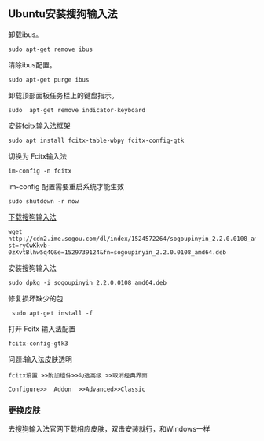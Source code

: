 ## Ubuntu安装搜狗输入法



卸载ibus。



```shell
sudo apt-get remove ibus
```

清除ibus配置。



```shell
sudo apt-get purge ibus
```

卸载顶部面板任务栏上的键盘指示。



```shell
sudo  apt-get remove indicator-keyboard
```

安装fcitx输入法框架



```shell
sudo apt install fcitx-table-wbpy fcitx-config-gtk
```

切换为 Fcitx输入法



```shell
im-config -n fcitx
```

im-config 配置需要重启系统才能生效



```shell
sudo shutdown -r now
```

[下载搜狗输入法](https://links.jianshu.com/go?to=https%3A%2F%2Fpinyin.sogou.com%2Flinux%2F%3Fr%3Dpinyin)



```shell
wget http://cdn2.ime.sogou.com/dl/index/1524572264/sogoupinyin_2.2.0.0108_amd64.deb?st=ryCwKkvb-0zXvtBlhw5q4Q&e=1529739124&fn=sogoupinyin_2.2.0.0108_amd64.deb
```

安装搜狗输入法



```shell
sudo dpkg -i sogoupinyin_2.2.0.0108_amd64.deb
```

修复损坏缺少的包



```shell
 sudo apt-get install -f
```

打开 Fcitx 输入法配置

```shell
fcitx-config-gtk3
```

问题:输入法皮肤透明



```undefined
fcitx设置 >>附加组件>>勾选高级 >>取消经典界面

Configure>>  Addon  >>Advanced>>Classic
```



 ### 更换皮肤

去搜狗输入法官网下载相应皮肤，双击安装就行，和Windows一样

